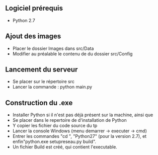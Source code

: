 ## Logiciel prérequis
- Python 2.7

## Ajout des images
- Placer le dossier Images dans src/Data
- Modifier au préalable le contenu de du dossier src/Config

## Lancement du serveur
- Se placer sur le répertoire src
- Lancer la commande : python main.py

## Construction du .exe
- Installer Python si il n'est pas déjà présent sur la machine, ainsi que 
- Se placer dans le repertoire de d'installation de Python
- Y copier les fichier du code source du tp
- Lancer la console Windows (menu demarrer -> executer -> cmd)
- Entrer les commandes "cd \", "Python27" (pour la version 2.7), et enfin"python.exe setupreseau.py build".
- Un fichier Build est créé, qui contient l'executable.